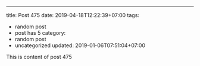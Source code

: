 ---
title: Post 475
date: 2019-04-18T12:22:39+07:00
tags:
  - random post
  - post has 5
category:
  - random post
  - uncategorized
updated: 2019-01-06T07:51:04+07:00

This is content of post 475